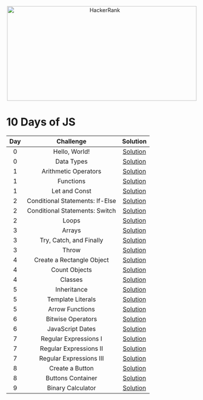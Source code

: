 <p align="center">
<img src="https://miro.medium.com/max/672/1*gHLlvTIan-EBAOaypVVcgA.png" alt="HackerRank" width=500 height=250>
</p>

# 10 Days of JS

| Day |                              Challenge                              |     Solution  |                           
|:-:|:------------------------:|:-------:|
|  0  | Hello, World! | [Solution](https://github.com/lucasrmagalhaes/solutions-HackerRank/blob/main/10%20Days%20of%20JS/Day%200/Hello%2C%20World/solution.js) |
|  0  | Data Types | [Solution](https://github.com/lucasrmagalhaes/solutions-HackerRank/blob/main/10%20Days%20of%20JS/Day%200/Data%20Types/solution.js) |
|  1  | Arithmetic Operators | [Solution]() |
|  1  | Functions | [Solution]() |
|  1  | Let and Const | [Solution]() |
|  2  | Conditional Statements: If-Else | [Solution]() |
|  2  | Conditional Statements: Switch | [Solution]() |
|  2  | Loops | [Solution]() |
|  3  | Arrays | [Solution]() |
|  3  | Try, Catch, and Finally | [Solution]() |
|  3  | Throw | [Solution]() |
|  4  | Create a Rectangle Object | [Solution]() |
|  4  | Count Objects | [Solution]() |
|  4  | Classes | [Solution]() |
|  5  | Inheritance | [Solution]() |
|  5  | Template Literals | [Solution]() |
|  5  | Arrow Functions | [Solution]() |
|  6  | Bitwise Operators | [Solution]() |
|  6  | JavaScript Dates | [Solution]() |
|  7  | Regular Expressions I | [Solution]() |
|  7  | Regular Expressions II | [Solution]() |
|  7  | Regular Expressions III | [Solution]() |
|  8  | Create a Button | [Solution]() |
|  8  | Buttons Container | [Solution]() |
|  9  | Binary Calculator | [Solution]() |
